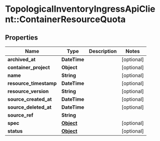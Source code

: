 # TopologicalInventoryIngressApiClient::ContainerResourceQuota

## Properties
Name | Type | Description | Notes
------------ | ------------- | ------------- | -------------
**archived_at** | **DateTime** |  | [optional] 
**container_project** | **Object** |  | [optional] 
**name** | **String** |  | [optional] 
**resource_timestamp** | **DateTime** |  | [optional] 
**resource_version** | **String** |  | [optional] 
**source_created_at** | **DateTime** |  | [optional] 
**source_deleted_at** | **DateTime** |  | [optional] 
**source_ref** | **String** |  | 
**spec** | [**Object**](.md) |  | [optional] 
**status** | [**Object**](.md) |  | [optional] 


